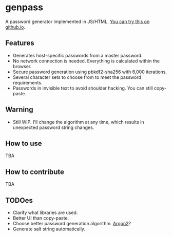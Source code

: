 # genpass
A password generator implemented in JS/HTML.
[You can try this on github.io](https://gusmachine.github.io/genpass/genpass.html).

## Features
- Generates host-specific passwords from a master password.
- No network connection is needed. Everything is calculated within the browser.
- Secure password generation using pbkdf2-sha256 with 6,000 iterations.
- Several character sets to choose from to meet the password requirements.
- Passwords in invisible text to avoid shoulder hacking. You can still copy-paste.

## Warning
- Still WIP. I'll change the algorithm at any time, which results in
  unexpected password string changes.

## How to use
TBA

## How to contribute
TBA

## TODOes
- Clarify what libraries are used.
- Better UI than copy-paste.
- Choose better password generation algorithm. [Argon2](https://github.com/antelle/argon2-browser)?
- Generate salt string automatically.
